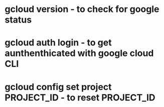 # gcloud version - to check for google status

# gcloud auth login - to get aunthenthicated with google cloud CLI

# gcloud config set project PROJECT_ID - to reset PROJECT_ID
